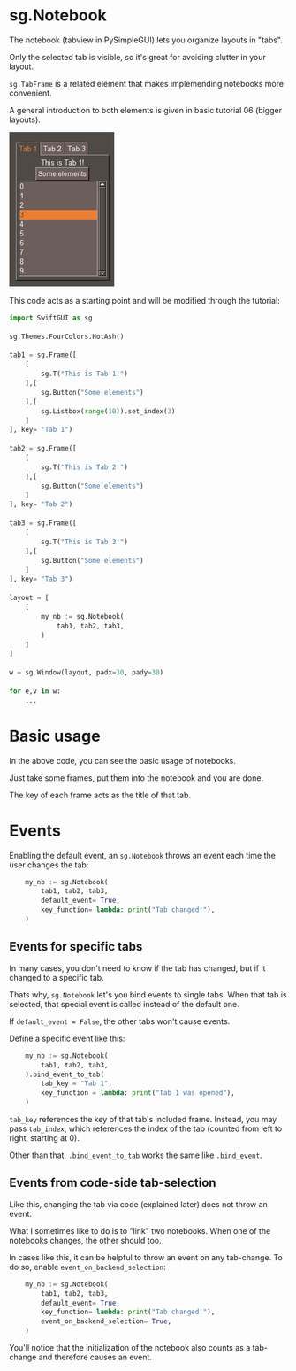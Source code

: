 
# sg.Notebook
The notebook (tabview in PySimpleGUI) lets you organize layouts in "tabs".

Only the selected tab is visible, so it's great for avoiding clutter in your layout.

`sg.TabFrame` is a related element that makes implemending notebooks more convenient.

A general introduction to both elements is given in basic tutorial 06 (bigger layouts).

![](../assets/images/2025-10-20-12-46-01.png)

This code acts as a starting point and will be modified through the tutorial:
```py
import SwiftGUI as sg

sg.Themes.FourColors.HotAsh()

tab1 = sg.Frame([
    [
        sg.T("This is Tab 1!")
    ],[
        sg.Button("Some elements")
    ],[
        sg.Listbox(range(10)).set_index(3)
    ]
], key= "Tab 1")

tab2 = sg.Frame([
    [
        sg.T("This is Tab 2!")
    ],[
        sg.Button("Some elements")
    ]
], key= "Tab 2")

tab3 = sg.Frame([
    [
        sg.T("This is Tab 3!")
    ],[
        sg.Button("Some elements")
    ]
], key= "Tab 3")

layout = [
    [
        my_nb := sg.Notebook(
            tab1, tab2, tab3,
        )
    ]
]

w = sg.Window(layout, padx=30, pady=30)

for e,v in w:
    ...

```

# Basic usage
In the above code, you can see the basic usage of notebooks.

Just take some frames, put them into the notebook and you are done.

The key of each frame acts as the title of that tab.


# Events
Enabling the default event, an `sg.Notebook` throws an event each time the user changes the tab:
```py
    my_nb := sg.Notebook(
        tab1, tab2, tab3,
        default_event= True,
        key_function= lambda: print("Tab changed!"),
    )
```

## Events for specific tabs
In many cases, you don't need to know if the tab has changed, but if it changed to a specific tab.

Thats why, `sg.Notebook` let's you bind events to single tabs.
When that tab is selected, that special event is called instead of the default one.

If `default_event = False`, the other tabs won't cause events.

Define a specific event like this:
```py
    my_nb := sg.Notebook(
        tab1, tab2, tab3,
    ).bind_event_to_tab(
        tab_key = "Tab 1",
        key_function = lambda: print("Tab 1 was opened"),
    )
```
`tab_key` references the key of that tab's included frame.
Instead, you may pass `tab_index`, which references the index of the tab (counted from left to right, starting at 0).

Other than that, `.bind_event_to_tab` works the same like `.bind_event`.


## Events from code-side tab-selection
Like this, changing the tab via code (explained later) does not throw an event.

What I sometimes like to do is to "link" two notebooks.
When one of the notebooks changes, the other should too.

In cases like this, it can be helpful to throw an event on any tab-change.
To do so, enable `event_on_backend_selection`:
```py
    my_nb := sg.Notebook(
        tab1, tab2, tab3,
        default_event= True,
        key_function= lambda: print("Tab changed!"),
        event_on_backend_selection= True,
    )
```
You'll notice that the initialization of the notebook also counts as a tab-change and therefore causes an event.



